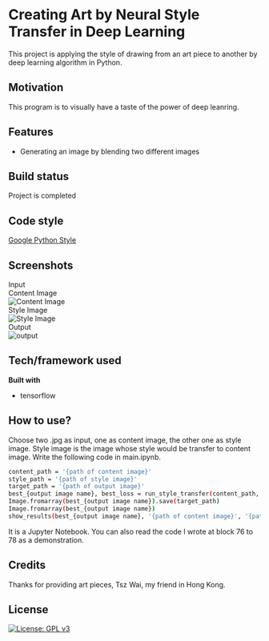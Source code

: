 # Creating Art by Neural Style Transfer in Deep Learning

This project is applying the style of drawing from an art piece to another by deep learning algorithm in Python.

## Motivation
This program is to visually have a taste of the power of deep leanring.

## Features

- Generating an image by blending two different images

## Build status

Project is completed

## Code style

[Google Python Style](https://google.github.io/styleguide/pyguide.html)

## Screenshots
Input </br>
Content Image </br>
![Content Image](https://user-images.githubusercontent.com/66003316/202600849-799fbac9-3966-4830-b766-042bfeace287.png) </br>
Style Image </br>
![Style Image](https://user-images.githubusercontent.com/66003316/202600906-543ffe77-54a1-4777-9662-01346b45369e.png) </br>
Output </br>
![output](https://user-images.githubusercontent.com/66003316/202601103-04d04241-5e8c-4b8d-bbde-8adc95902840.png) </br>

## Tech/framework used

**Built with**
- tensorflow

## How to use?

Choose two .jpg as input, one as content image, the other one as style image.
Style image is the image whose style would be transfer to content image.
Write the following code in main.ipynb.
```sh
content_path = '{path of content image}'
style_path = '{path of style image}'
target_path = '{path of output image}'
best_{output image name}, best_loss = run_style_transfer(content_path, style_path, num_iterations = 300)
Image.fromarray(best_{output image name}).save(target_path)
Image.fromarray(best_{output image name})
show_results(best_{output image name}, '{path of content image}', '{path of style image}')
```
It is a Jupyter Notebook. You can also read the code I wrote at block 76 to 78 as a demonstration.

## Credits
Thanks for providing art pieces, Tsz Wai, my friend in Hong Kong.

## License

[![License: GPL v3](https://img.shields.io/badge/License-GPLv3-blue.svg)](https://www.gnu.org/licenses/gpl-3.0)
